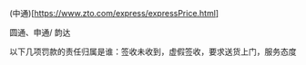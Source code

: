 
(中通)[https://www.zto.com/express/expressPrice.html]

圆通、申通/ 韵达

以下几项罚款的责任归属是谁：签收未收到，虚假签收，要求送货上门，服务态度


